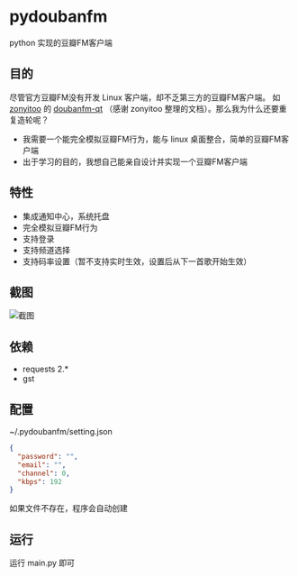 pydoubanfm
==========
python 实现的豆瓣FM客户端


目的
----
尽管官方豆瓣FM没有开发 Linux 客户端，却不乏第三方的豆瓣FM客户端。
如 [zonyitoo](https://github.com/zonyitoo) 的 [doubanfm-qt](https://github.com/zonyitoo/doubanfm-qt)
（感谢 zonyitoo 整理的文档）。那么我为什么还要重复造轮呢？

- 我需要一个能完全模拟豆瓣FM行为，能与 linux 桌面整合，简单的豆瓣FM客户端
- 出于学习的目的，我想自己能亲自设计并实现一个豆瓣FM客户端


特性
----
- 集成通知中心，系统托盘
- 完全模拟豆瓣FM行为
- 支持登录
- 支持频道选择
- 支持码率设置（暂不支持实时生效，设置后从下一首歌开始生效）


截图
----
![截图](http://qiuxiang.qiniudn.com/pydoubanfm.png?r=0.1645280309021473)


依赖
----
- requests 2.*
- gst


配置
----
~/.pydoubanfm/setting.json
``` json
{
  "password": "",
  "email": "",
  "channel": 0,
  "kbps": 192
}
```
如果文件不存在，程序会自动创建


运行
----
运行 main.py 即可
